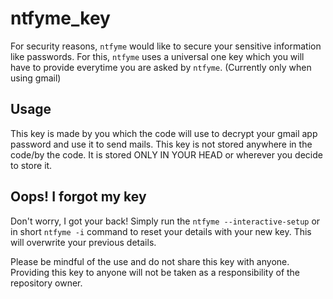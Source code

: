 # ntfyme_key

For security reasons, `ntfyme` would like to secure your sensitive information like passwords. For this, `ntfyme` uses a universal one key which you will have to provide everytime you are asked by `ntfyme`. (Currently only when using gmail)

## Usage

This key is made by you which the code will use to decrypt your gmail app password and use it to send mails. This key is not stored anywhere in the code/by the code.
It is stored ONLY IN YOUR HEAD or wherever you decide to store it.

## Oops! I forgot my key

Don't worry, I got your back! Simply run the `ntfyme --interactive-setup` or in short `ntfyme -i` command to reset your details with your new key. This will overwrite your previous details.

Please be mindful of the use and do not share this key with anyone. Providing this key to anyone will not be taken as a responsibility of the repository owner.
